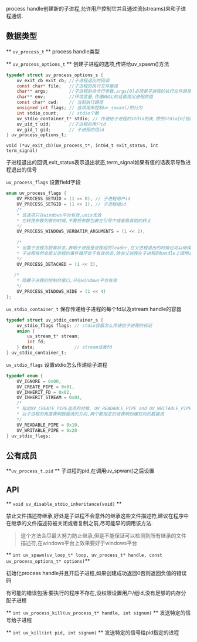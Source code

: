 process handle创建新的子进程,允许用户控制它并且通过流(streams)来和子进程通信.

## 数据类型

** `uv_process_t` **
process handle类型

** `uv_process_options_t` **
创建子进程的选项,传递给uv_spawn()方法
```c
typedef struct uv_process_options_s {
    uv_exit_cb exit_cb; //子进程退出的回调
    const char* file;   //子进程的执行文件路径
    char** args;        //子进程的命令行参数,args[0]必须是子进程的执行文件路径,windows环境使用的createProcess 会将参数列表链接成字符串,导致奇怪的错误,使用UV_PROCESS_WINDOWS_VERBATIM_ARGUMENTS 选项来避免出错
    char** env;         //环境变量,传递NULL的话使用父进程的值
    const char* cwd;    // 当前执行路径
    unsigned int flags; // 选项用来控制uv_spwan()的行为
    int stdio_count;    // stdio个数
    uv_stdio_container_t* stdio; // 传递给子进程的stdio列表,惯例stdio[0]指向stdid,fd1 指向stdout,fd 2 指向stderr
    uv_uid_t uid;       //子进程的用户id
    uv_gid_t gid;       // 子进程的组id
} uv_process_options_t;
```

`void (*uv_exit_cb)(uv_process_t*, int64_t exit_status, int term_signal)`

子进程退出的回调,exit_status表示退出状态,term_signal如果有值的话表示导致进程退出的信号

`uv_process_flags`
设置field字段

```c
enum uv_process_flags {
    UV_PROCESS_SETUID = (1 << 0), // 子进程用户id
    UV_PROCESS_SETGID = (1 << 1), // 子进程组id
    /*
    * 该选项只在windows平台有效,unix无效
    * 在转换参数列表的时候,不要把参数包裹在引号中或者做其他的转义
    */
    UV_PROCESS_WINDOWS_VERBATIM_ARGUMENTS = (1 << 2),
    
    /*
    * 设置子进程为脱离状态,表明子进程是进程组的leader,在父进程退出的时候也可以继续运行
    * 子进程依然会是父进程的事件循环处于有效状态,除非父进程在子进程的handle上调用uv_unref()
    */
    UV_PROCESS_DETACHED = (1 << 3),
   
   /*
    * 隐藏子进程的控制台窗口,只在windows平台有效
    */
    UV_PROCESS_WINDOWS_HIDE = (1 << 4)
};
```

`uv_stdio_container_t`
保存传递给子进程的每个fd以及stream handle的容器

```c
typedef struct uv_stdio_container_s {
    uv_stdio_flags flags; // stdio容器怎么传递给子进程的标记
    union {
        uv_stream_t* stream;
        int fd;
    } data;               // stream或者fd
} uv_stdio_container_t;
```

`uv_stdio_flags`
设置stdio怎么传递给子进程

```c
typedef enum {
    UV_IGNORE = 0x00,  
    UV_CREATE_PIPE = 0x01,
    UV_INHERIT_FD = 0x02,
    UV_INHERIT_STREAM = 0x04,
    /*
    * 指定UV_CREATE_PIPE选项的时候, UV_READABLE_PIPE and UV_WRITABLE_PIPE
    * 以子进程的角度表明数据流的方向,两个都指定的话表明创建双向的数据流
    */
    UV_READABLE_PIPE = 0x10,
    UV_WRITABLE_PIPE = 0x20
} uv_stdio_flags;
```

## 公有成员

**`uv_process_t.pid` **
子进程的pid,在调用uv_spwan()之后设置

## API

** `void uv_disable_stdio_inheritance(void)` ** 

禁止文件描述符继承,好处是子进程不会意外的继承这些文件描述符,建议在程序中在继承的文件描述符被关闭或者复制之前,尽可能早的调用该方法.

>这个方法会尽最大努力防止继承,但是不能保证可以检测到所有继承的文件描述符,在windows平台上效果要好于windows平台

** `int uv_spawn(uv_loop_t* loop, uv_process_t* handle, const uv_process_options_t* options)`**

初始化process handle并且开启子进程,如果创建成功返回0否则返回负值的错误码

有可能的错误包括:要执行的程序不存在,没权限设置用户/组id,没有足够的内存分配子进程

** `int uv_process_kill(uv_process_t* handle, int signum)` **
发送特定的信号给子进程

** `int uv_kill(int pid, int signum)` **
发送特定的信号给pid指定的进程










